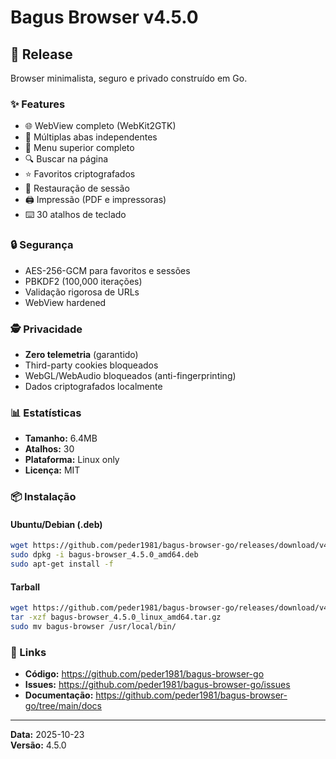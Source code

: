 # Bagus Browser v4.5.0

## 🎉 Release

Browser minimalista, seguro e privado construído em Go.

### ✨ Features

- 🌐 WebView completo (WebKit2GTK)
- 📏 Múltiplas abas independentes
- 📝 Menu superior completo
- 🔍 Buscar na página
- ⭐ Favoritos criptografados
- 🔄 Restauração de sessão
- 🖨️ Impressão (PDF e impressoras)
- ⌨️  30 atalhos de teclado

### 🔒 Segurança

- AES-256-GCM para favoritos e sessões
- PBKDF2 (100,000 iterações)
- Validação rigorosa de URLs
- WebView hardened

### 🕵️ Privacidade

- **Zero telemetria** (garantido)
- Third-party cookies bloqueados
- WebGL/WebAudio bloqueados (anti-fingerprinting)
- Dados criptografados localmente

### 📊 Estatísticas

- **Tamanho:** 6.4MB
- **Atalhos:** 30
- **Plataforma:** Linux only
- **Licença:** MIT

### 📦 Instalação

#### Ubuntu/Debian (.deb)
```bash
wget https://github.com/peder1981/bagus-browser-go/releases/download/v4.5.0/bagus-browser_4.5.0_amd64.deb
sudo dpkg -i bagus-browser_4.5.0_amd64.deb
sudo apt-get install -f
```

#### Tarball
```bash
wget https://github.com/peder1981/bagus-browser-go/releases/download/v4.5.0/bagus-browser_4.5.0_linux_amd64.tar.gz
tar -xzf bagus-browser_4.5.0_linux_amd64.tar.gz
sudo mv bagus-browser /usr/local/bin/
```

### 🔗 Links

- **Código:** https://github.com/peder1981/bagus-browser-go
- **Issues:** https://github.com/peder1981/bagus-browser-go/issues
- **Documentação:** https://github.com/peder1981/bagus-browser-go/tree/main/docs

---

**Data:** 2025-10-23  
**Versão:** 4.5.0
